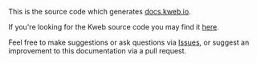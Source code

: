 This is the source code which generates [docs.kweb.io](https://docs.kweb.io/).

If you're looking for the Kweb source code you may find it [here](https://github.com/kwebio/kweb-core).

Feel free to make suggestions or ask questions via [Issues](https://github.com/kwebio/kweb-docs/issues), or suggest an
improvement to this documentation via a pull request.
